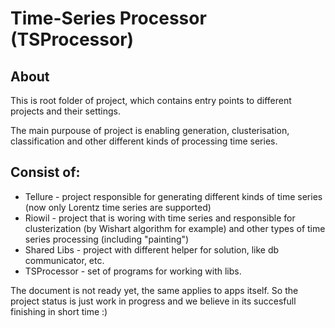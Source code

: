 # Time-Series Processor (TSProcessor)

## About

This is root folder of project, which contains entry points to different projects and their settings.

The main purpouse of project is enabling generation, clusterisation, classification and other different kinds of processing time series.

## Consist of:

- Tellure - project responsible for generating different kinds of time series (now only Lorentz time series are supported)
- Riowil - project that is woring with time series and responsible for clusterization (by Wishart algorithm for example) and other types of time series processing (including "painting")
- Shared Libs - project with different helper for solution, like db communicator, etc.
- TSProcessor - set of programs for working with libs.

The document is not ready yet, the same applies to apps itself. So the project status is just work in progress and we believe in its succesfull finishing in short time :) 